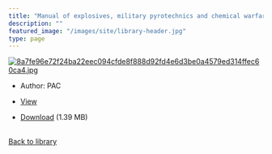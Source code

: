 ```yaml
---
title: "Manual of explosives, military pyrotechnics and chemical warfare agents"
description: ""
featured_image: "/images/site/library-header.jpg"
type: page
---
```


<a href="" target="_blank">![8a7fe96e72f24ba22eec094cfde8f888d92fd4e6d3be0a4579ed314ffec60ca4.jpg](/images/library/8a7fe96e72f24ba22eec094cfde8f888d92fd4e6d3be0a4579ed314ffec60ca4.jpg)</a>
* Author: PAC
* <a href="" target="_blank">View</a>

* [Download]() (1.39 MB)

<br />[Back to library](/library/)

